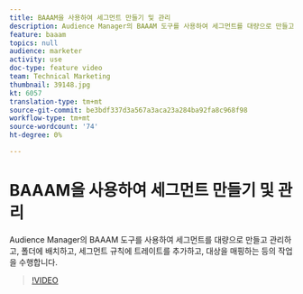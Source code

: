 ```yaml
---
title: BAAAM을 사용하여 세그먼트 만들기 및 관리
description: Audience Manager의 BAAAM 도구를 사용하여 세그먼트를 대량으로 만들고 관리하고, 폴더에 배치하고, 세그먼트 규칙에 트레이트를 추가하고, 대상을 매핑하는 등의 작업을 수행합니다.
feature: baaam
topics: null
audience: marketer
activity: use
doc-type: feature video
team: Technical Marketing
thumbnail: 39148.jpg
kt: 6057
translation-type: tm+mt
source-git-commit: be3bdf337d3a567a3aca23a284ba92fa8c968f98
workflow-type: tm+mt
source-wordcount: '74'
ht-degree: 0%

---
```



# BAAAM을 사용하여 세그먼트 만들기 및 관리

Audience Manager의 BAAAM 도구를 사용하여 세그먼트를 대량으로 만들고 관리하고, 폴더에 배치하고, 세그먼트 규칙에 트레이트를 추가하고, 대상을 매핑하는 등의 작업을 수행합니다.

>[!VIDEO](https://video.tv.adobe.com/v/39148/?quality=12&learn=on)
